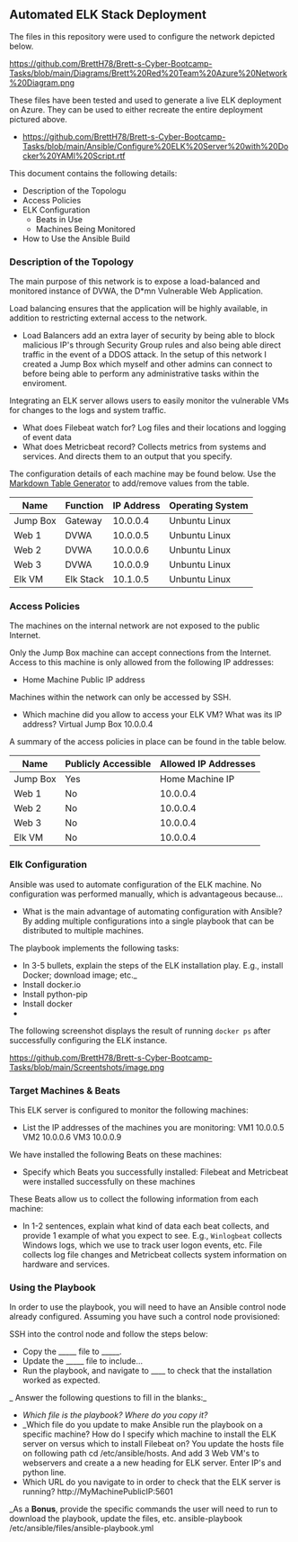 ## Automated ELK Stack Deployment

The files in this repository were used to configure the network depicted below.

https://github.com/BrettH78/Brett-s-Cyber-Bootcamp-Tasks/blob/main/Diagrams/Brett%20Red%20Team%20Azure%20Network%20Diagram.png

These files have been tested and used to generate a live ELK deployment on Azure. They can be used to either recreate the entire deployment pictured above. 

  - https://github.com/BrettH78/Brett-s-Cyber-Bootcamp-Tasks/blob/main/Ansible/Configure%20ELK%20Server%20with%20Docker%20YAMl%20Script.rtf

This document contains the following details:
- Description of the Topologu
- Access Policies
- ELK Configuration
  - Beats in Use
  - Machines Being Monitored
- How to Use the Ansible Build


### Description of the Topology

The main purpose of this network is to expose a load-balanced and monitored instance of DVWA, the D*mn Vulnerable Web Application.

Load balancing ensures that the application will be highly available, in addition to restricting external access to the network.
- Load Balancers add an extra layer of security by being able to block malicious IP's through Security Group rules and also being able direct traffic in the event of a DDOS attack. 
In the setup of this network I created a Jump Box which myself and other admins can connect to before being able to perform any administrative tasks within the enviroment.

Integrating an ELK server allows users to easily monitor the vulnerable VMs for changes to the logs and system traffic.
- What does Filebeat watch for? Log files and their locations and logging of event data
- What does Metricbeat record? Collects metrics from systems and services. And directs them to an output that you specify.

The configuration details of each machine may be found below.
Use the [Markdown Table Generator](http://www.tablesgenerator.com/markdown_tables) to add/remove values from the table.

| Name     | Function | IP Address | Operating System |
|----------|----------|------------|------------------|
| Jump Box | Gateway  | 10.0.0.4   | Unbuntu Linux    |
| Web 1    | DVWA     | 10.0.0.5   | Unbuntu Linux    |
| Web 2    | DVWA     | 10.0.0.6   | Unbuntu Linux    |
| Web 3    | DVWA     | 10.0.0.9   | Unbuntu Linux    |
| Elk VM   | Elk Stack| 10.1.0.5   | Unbuntu Linux    |

### Access Policies

The machines on the internal network are not exposed to the public Internet. 

Only the Jump Box machine can accept connections from the Internet. Access to this machine is only allowed from the following IP addresses:
- Home Machine Public IP address

Machines within the network can only be accessed by SSH.
- Which machine did you allow to access your ELK VM? What was its IP address? Virtual Jump Box 10.0.0.4

A summary of the access policies in place can be found in the table below.

| Name     | Publicly Accessible | Allowed IP Addresses |
|----------|---------------------|----------------------|
| Jump Box | Yes                 | Home Machine IP      |
| Web 1    | No                  | 10.0.0.4             |
| Web 2    | No                  | 10.0.0.4             |
| Web 3    | No                  | 10.0.0.4             |
| Elk VM   | No                  | 10.0.0.4             |

### Elk Configuration

Ansible was used to automate configuration of the ELK machine. No configuration was performed manually, which is advantageous because...
- What is the main advantage of automating configuration with Ansible? By adding multiple configurations into a single playbook that can be distributed to multiple machines.

The playbook implements the following tasks:
- In 3-5 bullets, explain the steps of the ELK installation play. E.g., install Docker; download image; etc._
- Install docker.io
- Install python-pip
- Install docker
- 

The following screenshot displays the result of running `docker ps` after successfully configuring the ELK instance.

https://github.com/BrettH78/Brett-s-Cyber-Bootcamp-Tasks/blob/main/Screentshots/image.png

### Target Machines & Beats
This ELK server is configured to monitor the following machines:
- List the IP addresses of the machines you are monitoring: VM1 10.0.0.5 VM2 10.0.0.6 VM3 10.0.0.9

We have installed the following Beats on these machines:
- Specify which Beats you successfully installed: Filebeat and Metricbeat were installed successfully on these machines

These Beats allow us to collect the following information from each machine:
- In 1-2 sentences, explain what kind of data each beat collects, and provide 1 example of what you expect to see. E.g., `Winlogbeat` collects Windows logs, which we use to track user logon events, etc. File collects log file changes and Metricbeat collects system information on hardware and services.

### Using the Playbook
In order to use the playbook, you will need to have an Ansible control node already configured. Assuming you have such a control node provisioned: 

SSH into the control node and follow the steps below:
- Copy the _____ file to _____.
- Update the _____ file to include...
- Run the playbook, and navigate to ____ to check that the installation worked as expected.

_ Answer the following questions to fill in the blanks:_
- _Which file is the playbook? Where do you copy it?_
- _Which file do you update to make Ansible run the playbook on a specific machine? How do I specify which machine to install the ELK server on versus which to install Filebeat on? You update the hosts file on following path cd /etc/ansible/hosts. And add 3 Web VM's to webservers and create a a new heading for ELK server. Enter IP's and python line.
- Which URL do you navigate to in order to check that the ELK server is running? http://MyMachinePublicIP:5601

_As a **Bonus**, provide the specific commands the user will need to run to download the playbook, update the files, etc. ansible-playbook /etc/ansible/files/ansible-playbook.yml
